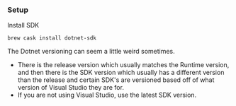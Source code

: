 ### Setup

Install SDK
```
brew cask install dotnet-sdk
```

The Dotnet versioning can seem a little weird sometimes.
- There is the release version which usually matches the Runtime version, and then there is the SDK version which usually has a different version than the release and certain SDK's are versioned based off of what version of Visual Studio they are for.
- If you are not using Visual Studio, use the latest SDK version.



